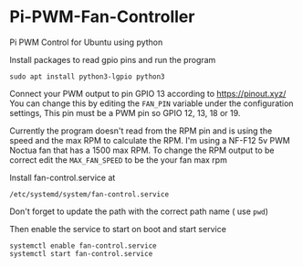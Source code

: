 # Pi-PWM-Fan-Controller
 Pi PWM Control for Ubuntu using python

Install packages to read gpio pins and run the program
```
sudo apt install python3-lgpio python3
```

Connect your PWM output to pin GPIO 13 according to https://pinout.xyz/ You can change this by editing the `FAN_PIN` variable under the configuration settings, This pin must be a PWM pin so GPIO 12, 13, 18 or 19. 

Currently the program doesn't read from the RPM pin and is using the speed and the max RPM to calculate the RPM. I'm using a NF-F12 5v PWM Noctua fan that has a 1500 max RPM. To change the RPM output to be correct edit the `MAX_FAN_SPEED` to be the your fan max rpm 

Install fan-control.service at 
```
/etc/systemd/system/fan-control.service
```
Don't forget to update the path with the correct path name ( use `pwd`)

Then enable the service to start on boot and start service
```
systemctl enable fan-control.service
systemctl start fan-control.service
```
